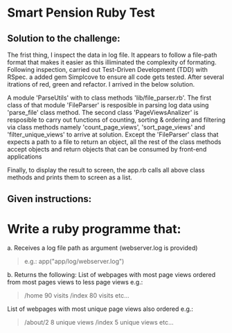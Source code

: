 # Smart Pension Ruby Test
## Solution to the challenge:

The frist thing, I inspect the data in log file. It appears to follow a file-path format that makes it easier as this illiminated the complexity of formating. Following inspection, carried out Test-Driven Development (TDD) with RSpec. a added gem Simplcove to ensure all code gets tested. After several itrations of red, green and refactor. I arrived in the below solution.
 
A module 'ParseUtils' with to class methods 'lib/file_parser.rb'. The first class of that module 'FileParser' is resposible in parsing log data using 'parse_file' class method. The second class 'PageViewsAnalizer' is resposible to carry out functions of counting, sorting & ordering and filtering via class methods namely 'count_page_views', 'sort_page_views' and 'filter_unique_views' to arrive at solution. Except the 'FileParser' class that expects a path to a file to return an object, all the rest of the class methods accept objects and return objects that can be consumed by front-end applications

Finally, to display the result to screen, the app.rb calls all above class methods and prints them to screen as a list.   


## Given instructions:

# Write a ruby programme that:

a. Receives a log file path as argument (webserver.log is provided)
> e.g.: app("app/log/webserver.log")

b. Returns the following:
List of webpages with most page views ordered from most pages views to less page views
e.g.:
> /home 90 visits
> /index 80 visits
> etc...

List of webpages with most unique page views also ordered e.g.:
> /about/2 8 unique views
> /index 5 unique views
> etc...

